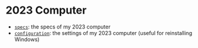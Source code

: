 # 2023 Computer
- [`specs`](specs.md): the specs of my 2023 computer
- [`configuration`](configuration.md): the settings of my 2023 computer (useful
  for reinstalling Windows)
